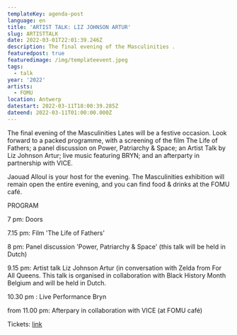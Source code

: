 ```yaml
---
templateKey: agenda-post
language: en
title: 'ARTIST TALK: LIZ JOHNSON ARTUR'
slug: ARTISTTALK
date: 2022-03-01T22:01:39.246Z
description: The final evening of the Masculinities .
featuredpost: true
featuredimage: /img/templateevent.jpeg
tags:
  - talk
year: '2022'
artists:
  - FOMU
location: Antwerp
datestart: 2022-03-11T18:00:39.285Z
dateend: 2022-03-11T01:00:00.000Z
---
```

The final evening of the Masculinities Lates will be a festive occasion. Look forward to a packed programme, with a screening of the film The Life of Fathers; a panel discussion on Power, Patriarchy & Space; an Artist Talk by Liz Johnson Artur; live music featuring BRYN; and an afterparty in partnership with VICE.

Jaouad Alloul is your host for the evening. The Masculinities exhibition will remain open the entire evening, and you can find food & drinks at the FOMU café.

PROGRAM

7 pm: Doors

7.15 pm: Film 'The Life of Fathers'

8 pm: Panel discussion 'Power, Patriarchy & Space' (this talk will be held in Dutch)

9.15 pm: Artist talk Liz Johnson Artur (in conversation with Zelda from For All Queens. This talk is organised in collaboration with Black History Month Belgium and will be held in Dutch.

10.30 pm : Live Performance Bryn

from 11.00 pm: Afterpary in collaboration with VICE (at FOMU café)

Tickets: [link](https://fomu.be/en/calendar/masculinities-nocturne-4)

